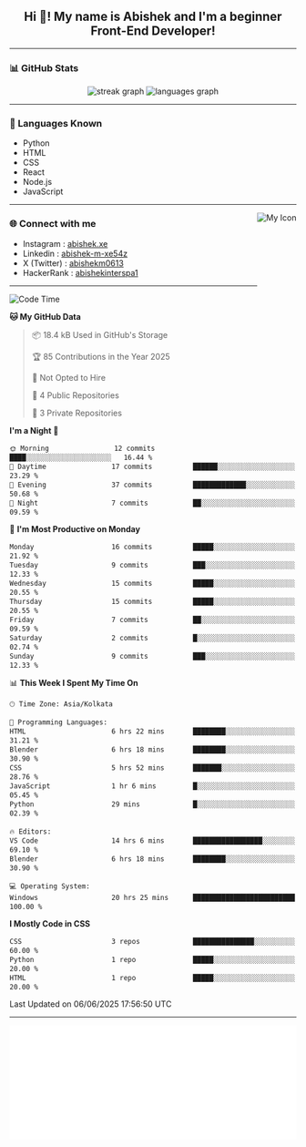 <h2 align="center">Hi 👋! My name is <b>Abishek</b> and I'm a beginner Front-End Developer!</h2>

---

### 📊 GitHub Stats

<div align="center">
  <img src="https://streak-stats.demolab.com?user=Abishek-Web-Co&locale=en&mode=daily&theme=dracula&hide_border=false&border_radius=5" height="150" alt="streak graph" />
  <img src="https://github-readme-stats.vercel.app/api/top-langs?username=Abishek-Web-Co&locale=en&hide_title=false&layout=compact&card_width=320&langs_count=5&theme=dracula&hide_border=false" height="150" alt="languages graph" />
</div>

---

### 🧠 Languages Known

- Python  
- HTML  
- CSS  
- React  
- Node.js  
- JavaScript  

---

<img align="right" height="150" src="https://abish-file.web.app/assets/favicon.png" alt="My Icon" />

### 🌐 Connect with me

- Instagram   : [abishek.xe](https://www.instagram.com/abishek.xe/)
- Linkedin    : [abishek-m-xe54z](https://www.linkedin.com/in/abishek-m-xe54z/)
- X (Twitter) : [abishekm0613](https://x.com/abishekm0613)
- HackerRank  : [abishekinterspa1](https://www.hackerrank.com/profile/abishekinterspa1)

---

<!--START_SECTION:waka-->
![Code Time](http://img.shields.io/badge/Code%20Time-24%20hrs%2044%20mins-blue)

**🐱 My GitHub Data** 

> 📦 18.4 kB Used in GitHub's Storage 
 > 
> 🏆 85 Contributions in the Year 2025
 > 
> 🚫 Not Opted to Hire
 > 
> 📜 4 Public Repositories 
 > 
> 🔑 3 Private Repositories 
 > 
**I'm a Night 🦉** 

```text
🌞 Morning                12 commits          ████░░░░░░░░░░░░░░░░░░░░░   16.44 % 
🌆 Daytime                17 commits          ██████░░░░░░░░░░░░░░░░░░░   23.29 % 
🌃 Evening                37 commits          █████████████░░░░░░░░░░░░   50.68 % 
🌙 Night                  7 commits           ██░░░░░░░░░░░░░░░░░░░░░░░   09.59 % 
```
📅 **I'm Most Productive on Monday** 

```text
Monday                   16 commits          █████░░░░░░░░░░░░░░░░░░░░   21.92 % 
Tuesday                  9 commits           ███░░░░░░░░░░░░░░░░░░░░░░   12.33 % 
Wednesday                15 commits          █████░░░░░░░░░░░░░░░░░░░░   20.55 % 
Thursday                 15 commits          █████░░░░░░░░░░░░░░░░░░░░   20.55 % 
Friday                   7 commits           ██░░░░░░░░░░░░░░░░░░░░░░░   09.59 % 
Saturday                 2 commits           █░░░░░░░░░░░░░░░░░░░░░░░░   02.74 % 
Sunday                   9 commits           ███░░░░░░░░░░░░░░░░░░░░░░   12.33 % 
```


📊 **This Week I Spent My Time On** 

```text
🕑︎ Time Zone: Asia/Kolkata

💬 Programming Languages: 
HTML                     6 hrs 22 mins       ████████░░░░░░░░░░░░░░░░░   31.21 % 
Blender                  6 hrs 18 mins       ████████░░░░░░░░░░░░░░░░░   30.90 % 
CSS                      5 hrs 52 mins       ███████░░░░░░░░░░░░░░░░░░   28.76 % 
JavaScript               1 hr 6 mins         █░░░░░░░░░░░░░░░░░░░░░░░░   05.45 % 
Python                   29 mins             █░░░░░░░░░░░░░░░░░░░░░░░░   02.39 % 

🔥 Editors: 
VS Code                  14 hrs 6 mins       █████████████████░░░░░░░░   69.10 % 
Blender                  6 hrs 18 mins       ████████░░░░░░░░░░░░░░░░░   30.90 % 

💻 Operating System: 
Windows                  20 hrs 25 mins      █████████████████████████   100.00 % 
```

**I Mostly Code in CSS** 

```text
CSS                      3 repos             ███████████████░░░░░░░░░░   60.00 % 
Python                   1 repo              █████░░░░░░░░░░░░░░░░░░░░   20.00 % 
HTML                     1 repo              █████░░░░░░░░░░░░░░░░░░░░   20.00 % 
```




 Last Updated on 06/06/2025 17:56:50 UTC
<!--END_SECTION:waka-->

---

<div align="center">
  <a href="https://abish-file.web.app/" target="_blank" rel="noopener noreferrer"><img height="200" src="pic.png" alt="Profile Picture" /></a>
</div>


